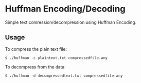 # Huffman Encoding/Decoding
Simple text comression/decompression using Huffman Encoding.

## Usage
To compress the plain text file:

`$ ./huffman -c plaintext.txt compressedfile.any`

To decompress from the data:

`$ ./huffman -d decompressedtext.txt compressedfile.any`


